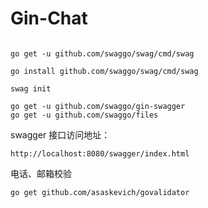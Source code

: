 # Gin-Chat


``` shell

go get -u github.com/swaggo/swag/cmd/swag

go install github.com/swaggo/swag/cmd/swag

swag init

go get -u github.com/swaggo/gin-swagger
go get -u github.com/swaggo/files

```

swagger 接口访问地址：

``` shell
http://localhost:8080/swagger/index.html
```

电话、邮箱校验
``` shell
go get github.com/asaskevich/govalidator
```